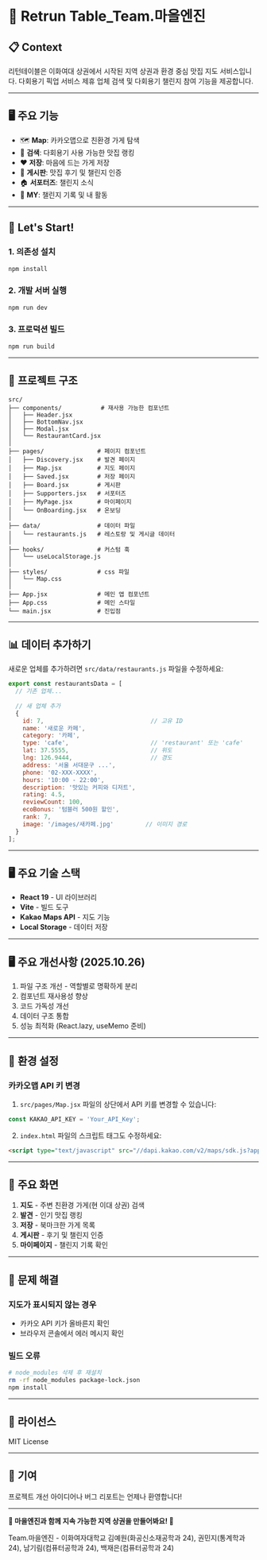 # 🍏 Retrun Table_Team.마을엔진

## 📋 Context

리턴테이블은 이화여대 상권에서 시작된 지역 상권과 환경 중심 맛집 지도 서비스입니다.
다회용기 픽업 서비스 제휴 업체 검색 및 다회용기 챌린지 참여 기능을 제공합니다.

---

## 🖥️ 주요 기능

- 🗺️ **Map**: 카카오맵으로 친환경 가게 탐색
- 📍 **검색**: 다회용기 사용 가능한 맛집 랭킹
- ❤️ **저장**: 마음에 드는 가게 저장
- 📂 **게시판**: 맛집 후기 및 챌린지 인증
- 🏠 **서포터즈**: 챌린지 소식
- 👤 **MY**: 챌린지 기록 및 내 활동

---

## 🚀 Let's Start!

### 1. 의존성 설치
```bash
npm install
```

### 2. 개발 서버 실행
```bash
npm run dev
```

### 3. 프로덕션 빌드
```bash
npm run build
```

---

## 📁 프로젝트 구조

```
src/
├── components/           # 재사용 가능한 컴포넌트
│   ├── Header.jsx
│   ├── BottomNav.jsx
│   ├── Modal.jsx
│   └── RestaurantCard.jsx
│
├── pages/               # 페이지 컴포넌트
│   ├── Discovery.jsx    # 발견 페이지
│   ├── Map.jsx          # 지도 페이지
│   ├── Saved.jsx        # 저장 페이지
│   ├── Board.jsx        # 게시판
│   ├── Supporters.jsx   # 서포터즈
│   ├── MyPage.jsx       # 마이페이지
│   └── OnBoarding.jsx   # 온보딩
│
├── data/                # 데이터 파일
│   └── restaurants.js   # 레스토랑 및 게시글 데이터
│
├── hooks/               # 커스텀 훅
│   └── useLocalStorage.js
│
├── styles/              # css 파일
│   └── Map.css
│
├── App.jsx              # 메인 앱 컴포넌트
├── App.css              # 메인 스타일
└── main.jsx             # 진입점
```

---

## 📊 데이터 추가하기

새로운 업체를 추가하려면 `src/data/restaurants.js` 파일을 수정하세요:

```javascript
export const restaurantsData = [
  // 기존 업체...
  
  // 새 업체 추가
  {
    id: 7,                              // 고유 ID
    name: '새로운 카페',
    category: '카페',
    type: 'cafe',                       // 'restaurant' 또는 'cafe'
    lat: 37.5555,                       // 위도
    lng: 126.9444,                      // 경도
    address: '서울 서대문구 ...',
    phone: '02-XXX-XXXX',
    hours: '10:00 - 22:00',
    description: '맛있는 커피와 디저트',
    rating: 4.5,
    reviewCount: 100,
    ecoBonus: '텀블러 500원 할인',
    rank: 7,
    image: '/images/새카페.jpg'         // 이미지 경로
  }
];
```

---

## 🖥️ 주요 기술 스택

- **React 19** - UI 라이브러리
- **Vite** - 빌드 도구
- **Kakao Maps API** - 지도 기능
- **Local Storage** - 데이터 저장

---

## 🖥️ 주요 개선사항 (2025.10.26)

1. 파일 구조 개선 - 역할별로 명확하게 분리
2. 컴포넌트 재사용성 향상
3. 코드 가독성 개선
4. 데이터 구조 통합
5. 성능 최적화 (React.lazy, useMemo 준비)

---

## 🔧 환경 설정

### 카카오맵 API 키 변경

1. `src/pages/Map.jsx` 파일의 상단에서 API 키를 변경할 수 있습니다:

```javascript
const KAKAO_API_KEY = 'Your_API_Key';
```

2. `index.html` 파일의 스크립트 태그도 수정하세요:

```html
<script type="text/javascript" src="//dapi.kakao.com/v2/maps/sdk.js?appkey=Your_API_Key"></script>
```

---

## 📱 주요 화면

1. **지도** - 주변 친환경 가게(현 이대 상권) 검색
2. **발견** - 인기 맛집 랭킹
3. **저장** - 북마크한 가게 목록
4. **게시판** - 후기 및 챌린지 인증
5. **마이페이지** - 챌린지 기록 확인

---

## 🐛 문제 해결

### 지도가 표시되지 않는 경우
- 카카오 API 키가 올바른지 확인
- 브라우저 콘솔에서 에러 메시지 확인

### 빌드 오류
```bash
# node_modules 삭제 후 재설치
rm -rf node_modules package-lock.json
npm install
```

---

## 📄 라이선스

MIT License

---

## 👥 기여

프로젝트 개선 아이디어나 버그 리포트는 언제나 환영합니다!

---

**🌱 마을엔진과 함께 지속 가능한 지역 상권을 만들어봐요! 🌱**

Team.마을엔진 - 이화여자대학교 김예원(화공신소재공학과 24), 권민지(통계학과 24), 남기림(컴퓨터공학과 24), 백재은(컴퓨터공학과 24)
